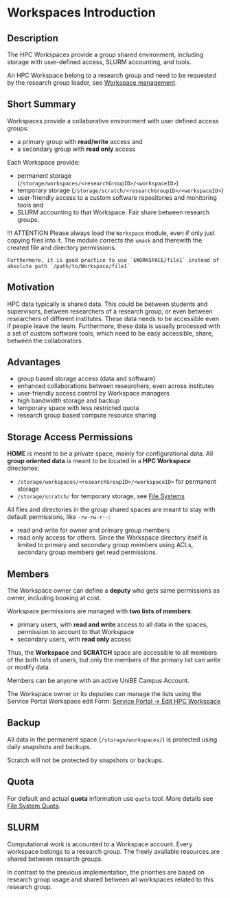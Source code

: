 # Workspaces Introduction

## Description
The HPC Workspaces provide a group shared environment, including storage with user-defined access, SLURM accounting, and tools. 

An HPC Workspace belong to a research group and need to be requested by the research group leader, see [Workspace management](../hpc-workspaces/management.md). 

## Short Summary
Workspaces provide a collaborative environment with user defined access groups:

- a primary group with **read/write** access and 
- a secondary group with **read only** access

Each Workspace provide:

- permanent storage (`/storage/workspaces/<researchGroupID>/<workspaceID>`) 
- temporary storage (`/storage/scratch/<researchGroupID>/<workspaceID>`)
- user-friendly access to a custom software repositories and monitoring tools and
- SLURM accounting to that Workspace. Fair share between research groups.

!!! ATTENTION
    Please always load the `Workspace` module, even if only just copying files into it. The module corrects the `umask` and therewith the created file and directory permissions. 

    Furthermore, it is good practice to use `$WORKSPACE/file1` instead of absolute path `/path/to/Workspace/file1`

## Motivation
HPC data typically is shared data. This could be between students and supervisors, between researchers of a research group, or even between researchers of different institutes. These data needs to be accessible even if people leave the team. 
Furthermore, these data is usually processed with a set of custom software tools, which need to be easy accessible, share, between the collaborators. 

## Advantages
- group based storage access (data and software)
- enhanced collaborations between researchers, even across institutes
- user-friendly access control by Workspace managers
- high bandwidth storage and backup
- temporary space with less restricted quota
- research group based compute resource sharing

## Storage Access Permissions
**HOME** is meant to be a private space, mainly for configurational data. 
All **group oriented data** is meant to be located in a **HPC Workspace** directories:

- `/storage/workspaces/<researchGroupID>/<workspaceID>`  for permanent storage
- `/storage/scratch/` for temporary storage, see [File Systems](../file-system/filesystem-overview.md)

All files and directories in the group shared spaces are meant to stay with default permissions, like `-rw-rw-r--`: 

- read and write for owner and primary group members
- read only access for others. Since the Workspace directory itself is limited to primary and secondary group members using ACLs, secondary group members get read permissions. 

## Members
The Workspace owner can define a **deputy** who gets same permissions as owner, including booking at cost. 

Workspace permissions are managed with **two lists of members**:

- primary users, with **read and write** access to all data in the spaces, permission to account to that Workspace
- secondary users, with **read only** access

Thus, the **Workspace** and **SCRATCH** space are accessible to all members of the both lists of users, but only the members of the primary list can write or modify data. 

Members can be anyone with an active UniBE Campus Account.

The Workspace owner or its deputies can manage the lists using the Service Portal Workspace edit Form: [Service Portal -> Edit HPC Workspace](https://serviceportal.unibe.ch/sp?id=sc_cat_item&sys_id=da846d3c1b9f9810f32fdc6a9b4bcbbd&sysparm_category=6c6ba9631b88ac5023a5dd318b4bcb76)

## Backup
All data in the permanent space (`/storage/workspaces/`) is protected using daily snapshots and backups.

Scratch will not be protected by snapshots or backups.

## Quota

For default and actual **quota** information use `quota` tool. More details see [File System Quota](../file-system/quota.md).


## SLURM
Computational work is accounted to a Workspace account. Every workspace belongs to a research group. The freely available resources are shared between research groups. 

[//]: # (TODO link to fairshare description)

In contrast to the previous implementation, the priorities are based on research group usage and shared between all workspaces related to this research group. 

[//]: # (TODO how do we implement?)
